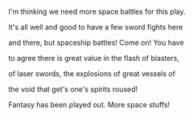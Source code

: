 I'm thinking we need more space battles for this play.  

It's all well and good to have a few sword fights here

and there, but spaceship battles!  Come on!  You have

to agree there is great value in the flash of blasters,

of laser swords, the explosions of great vessels of

the void that get's one's spirits roused!

Fantasy has been played out.  More space stuffs!

